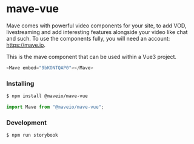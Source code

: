 # mave-vue

Mave comes with powerful video components for your site, to add VOD, livestreaming and add interesting features alongside your video like chat and such. To use the components fully, you will need an account: https://mave.io.

This is the mave component that can be used within a Vue3 project.

```js
<Mave embed="9bKONTQAP0"></Mave>
```

### Installing

```bash
$ npm install @maveio/mave-vue
```

```js
import Mave from "@maveio/mave-vue";
```

### Development

```bash
$ npm run storybook
```
